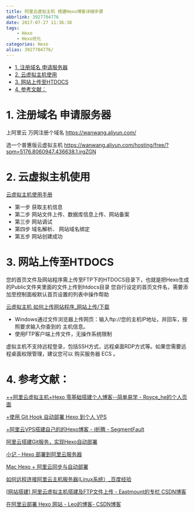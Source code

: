 ```yaml
---
title: 阿里云虚拟主机 搭建Hexo博客详细步骤
abbrlink: 3927704776
date: 2017-07-27 11:36:38
tags: 
    - Hexo
    - Hexo优化
categories: Hexo
alias: 3927704776/
---
```

<!-- TOC -->

- [1. 注册域名 申请服务器](#1-注册域名-申请服务器)
- [2. 云虚拟主机使用](#2-云虚拟主机使用)
- [3. 网站上传至HTDOCS](#3-网站上传至htdocs)
- [4. 参考文献：](#4-参考文献)

<!-- /TOC -->
<!-- more -->

# 1. 注册域名 申请服务器

上阿里云 万网注册个域名 https://wanwang.aliyun.com/

选一个普惠版云虚拟主机 https://wanwang.aliyun.com/hosting/free/?spm=5176.8060947.436638.1.irgZGN

# 2. 云虚拟主机使用

[云虚拟主机使用手册](https://help.aliyun.com/knowledge_detail/36183.html)


- 第一步   获取主机信息	
- 第二步	网站文件上传、数据库信息上传、网站备案	
- 第三步	网站调试	
- 第四步	域名解析、 网站域名绑定
- 第五步	网站创建成功

# 3. 网站上传至HTDOCS

您的首页文件及网站程序需上传至FTP下的HTDOCS目录下，也就是把Hexo生成的Public文件夹里面的文件上传到htdocs目录
您自行设定的首页文件名，需要添加至控制面板默认首页设置的列表中操作帮助

[云虚拟主机 如何上传网站程序_网站上传/下载](https://help.aliyun.com/knowledge_detail/36241.html)
 
- Windows通过文件浏览器上传网页：输入ftp://您的主机IP地址，并回车，按照要求输入你查到的 主机信息。
- 使用FTP客户端上传文件，无操作系统限制

 虚拟主机不支持远程登录，包括SSH方式，远程桌面RDP方式等。如果您需要远程桌面权限管理，建议您可以 购买服务器 ECS 。

# 4. 参考文献：

[++阿里云虚拟主机+Hexo 零基础搭建个人博客--简单易学 - Royce_he的个人页面](https://my.oschina.net/roycehe/blog/807259)

[+使用 Git Hook 自动部署 Hexo 到个人 VPS](http://www.swiftyper.com/2016/04/17/deploy-hexo-with-git-hook/)

[+阿里云VPS搭建自己的的Hexo博客 - i折腾 - SegmentFault](https://segmentfault.com/a/1190000005723321)

[阿里云搭建Git服务，实现Hexo自动部署](https://imys.net/20160303/hexo-nginx-auto-deploy.html)

[小记 - Hexo 部署到阿里云服务器](http://lijundong.com/note-hexo-deploy-on-server/)

[Mac Hexo + 阿里云同步与自动部署](http://anyang-ai.com/2017/02/10/hexo/)

[如何远程连接阿里云主机服务器(Linux系统）_百度经验](http://jingyan.baidu.com/article/47a29f242b7c0ac014239915.html)

[[网站搭建] 阿里云虚拟主机搭建及FTP文件上传 - Eastmount的专栏 CSDN博客](http://blog.csdn.net/eastmount/article/details/52643702)

[在阿里云部署 Hexo 网站 - Leo的博客- CSDN博客](http://blog.csdn.net/lihao21/article/details/70188750)
